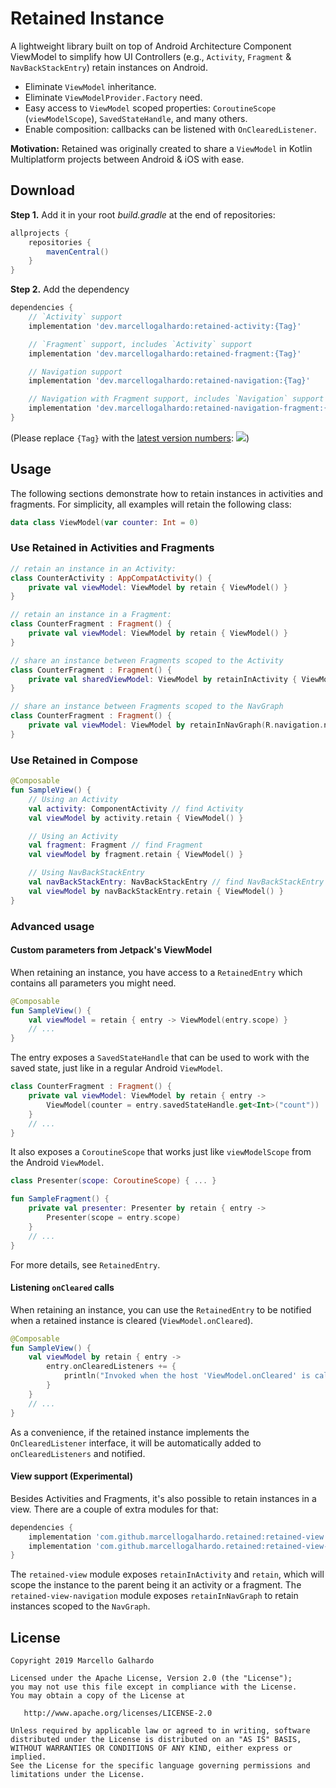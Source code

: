 # Retained Instance

A lightweight library built on top of Android Architecture Component ViewModel to simplify how UI Controllers (e.g., `Activity`, `Fragment` & `NavBackStackEntry`) retain instances on Android.

- Eliminate `ViewModel` inheritance.
- Eliminate `ViewModelProvider.Factory` need.
- Easy access to `ViewModel` scoped properties: `CoroutineScope` (`viewModelScope`), `SavedStateHandle`, and many others.
- Enable composition: callbacks can be listened with `OnClearedListener`.

**Motivation:** Retained was originally created to share a `ViewModel` in Kotlin Multiplatform projects between Android & iOS with ease.

## Download

**Step 1.** Add it in your root *build.gradle* at the end of repositories:
```gradle
allprojects {
	repositories {
		mavenCentral()
	}
}
```

**Step 2.** Add the dependency
```gradle
dependencies {
    // `Activity` support
    implementation 'dev.marcellogalhardo:retained-activity:{Tag}'

    // `Fragment` support, includes `Activity` support
    implementation 'dev.marcellogalhardo:retained-fragment:{Tag}'

    // Navigation support
    implementation 'dev.marcellogalhardo:retained-navigation:{Tag}'

    // Navigation with Fragment support, includes `Navigation` support
    implementation 'dev.marcellogalhardo:retained-navigation-fragment:{Tag}'
}
```

(Please replace `{Tag}` with the [latest version numbers](https://github.com/marcellogalhardo/retained/releases): [![](https://jitpack.io/v/marcellogalhardo/retained.svg)](https://jitpack.io/#marcellogalhardo/retained))

## Usage

The following sections demonstrate how to retain instances in activities and fragments. For simplicity, all examples will retain the following class:

```kotlin
data class ViewModel(var counter: Int = 0)
```

### Use Retained in Activities and Fragments

```kotlin
// retain an instance in an Activity:
class CounterActivity : AppCompatActivity() {
    private val viewModel: ViewModel by retain { ViewModel() }
}

// retain an instance in a Fragment:
class CounterFragment : Fragment() {
    private val viewModel: ViewModel by retain { ViewModel() }
}

// share an instance between Fragments scoped to the Activity
class CounterFragment : Fragment() {
    private val sharedViewModel: ViewModel by retainInActivity { ViewModel() }
}

// share an instance between Fragments scoped to the NavGraph
class CounterFragment : Fragment() {
    private val viewModel: ViewModel by retainInNavGraph(R.navigation.nav_graph) { ViewModel() }
}
```

### Use Retained in Compose

```kotlin
@Composable
fun SampleView() {
    // Using an Activity
    val activity: ComponentActivity // find Activity
    val viewModel by activity.retain { ViewModel() }

    // Using an Activity
    val fragment: Fragment // find Fragment
    val viewModel by fragment.retain { ViewModel() }

    // Using NavBackStackEntry
    val navBackStackEntry: NavBackStackEntry // find NavBackStackEntry
    val viewModel by navBackStackEntry.retain { ViewModel() }
}
```

### Advanced usage

#### Custom parameters from Jetpack's ViewModel

When retaining an instance, you have access to a `RetainedEntry` which contains all parameters you might need.

```kotlin
@Composable
fun SampleView() {
    val viewModel = retain { entry -> ViewModel(entry.scope) }
    // ...
}
```

The entry exposes a `SavedStateHandle` that can be used to work with the saved state, just like in a regular Android `ViewModel`.

```kotlin
class CounterFragment : Fragment() {
    private val viewModel: ViewModel by retain { entry -> 
        ViewModel(counter = entry.savedStateHandle.get<Int>("count"))
    }
    // ...
}
```

It also exposes a `CoroutineScope` that works just like `viewModelScope` from the Android `ViewModel`.

```kotlin
class Presenter(scope: CoroutineScope) { ... }

fun SampleFragment() {
    private val presenter: Presenter by retain { entry -> 
        Presenter(scope = entry.scope)
    }
    // ...
}
```

For more details, see `RetainedEntry`.

#### Listening `onCleared` calls

When retaining an instance, you can use the `RetainedEntry` to be notified when a retained instance is cleared (`ViewModel.onCleared`).

```kotlin
@Composable
fun SampleView() {
    val viewModel by retain { entry ->
        entry.onClearedListeners += {
            println("Invoked when the host 'ViewModel.onCleared' is called")
        }
    }
    // ...
}
```

As a convenience, if the retained instance implements the `OnClearedListener` interface, it will be automatically added to `onClearedListeners` and notified.

#### View support (Experimental)

Besides Activities and Fragments, it's also possible to retain instances in a view. There are a couple of extra modules for that:

```gradle
dependencies {
    implementation 'com.github.marcellogalhardo.retained:retained-view:{Tag}'
    implementation 'com.github.marcellogalhardo.retained:retained-view-navigation:{Tag}'
}
```

The `retained-view` module exposes `retainInActivity` and `retain`, which will scope the instance to the parent being it an activity or a fragment. The `retained-view-navigation` module exposes `retainInNavGraph` to retain instances scoped to the `NavGraph`.

License
-------

    Copyright 2019 Marcello Galhardo

    Licensed under the Apache License, Version 2.0 (the "License");
    you may not use this file except in compliance with the License.
    You may obtain a copy of the License at

       http://www.apache.org/licenses/LICENSE-2.0

    Unless required by applicable law or agreed to in writing, software
    distributed under the License is distributed on an "AS IS" BASIS,
    WITHOUT WARRANTIES OR CONDITIONS OF ANY KIND, either express or implied.
    See the License for the specific language governing permissions and
    limitations under the License.
